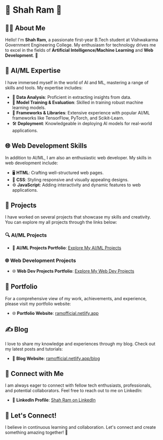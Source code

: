 # 🌟 Shah Ram 🌟

## 👨‍🎓 About Me
Hello! I'm **Shah Ram**, a passionate first-year B.Tech student at Vishwakarma Government Engineering College. My enthusiasm for technology drives me to excel in the fields of **Artificial Intelligence/Machine Learning** and **Web Development**. 🚀

## 🧠 AI/ML Expertise
I have immersed myself in the world of AI and ML, mastering a range of skills and tools. My expertise includes:
- 🧬 **Data Analysis**: Proficient in extracting insights from data.
- 🧪 **Model Training & Evaluation**: Skilled in training robust machine learning models.
- 🔧 **Frameworks & Libraries**: Extensive experience with popular AI/ML frameworks like TensorFlow, PyTorch, and Scikit-Learn.
- 🛠 **Deployment**: Knowledgeable in deploying AI models for real-world applications.

## 🌐 Web Development Skills
In addition to AI/ML, I am also an enthusiastic web developer. My skills in web development include:
- 🖥 **HTML**: Crafting well-structured web pages.
- 🎨 **CSS**: Styling responsive and visually appealing designs.
- ⚙️ **JavaScript**: Adding interactivity and dynamic features to web applications.

## 📂 Projects
I have worked on several projects that showcase my skills and creativity. You can explore my all projects through the links below:

### 🔍 AI/ML Projects
- 🧠 **AI/ML Projects Portfolio**: [Explore My AI/ML Projects](https://ramofficial.netlify.app/project)

### 🌐 Web Development Projects
- 🌐 **Web Dev Projects Portfolio**: [Explore My Web Dev Projects](https://ramofficial.netlify.app/project)

## 🌟 Portfolio
For a comprehensive view of my work, achievements, and experience, please visit my portfolio website:
- 🌐 **Portfolio Website**: [ramofficial.netlify.app](https://ramofficial.netlify.app/)

## ✍️ Blog
I love to share my knowledge and experiences through my blog. Check out my latest posts and tutorials:
- 📝 **Blog Website**: [ramofficial.netlify.app/blog](https://ramofficial.netlify.app/blog)

## 🔗 Connect with Me
I am always eager to connect with fellow tech enthusiasts, professionals, and potential collaborators. Feel free to reach out to me on LinkedIn:
- 💼 **LinkedIn Profile**: [Shah Ram on LinkedIn](https://www.linkedin.com/in/shah-ram-0682a7284)

## 💬 Let's Connect!
I believe in continuous learning and collaboration. Let's connect and create something amazing together! 🤝
